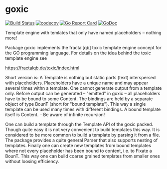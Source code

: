 # goxic
[![Build Status](https://travis-ci.org/fractalqb/goxic.svg)](https://travis-ci.org/fractalqb/goxic)
[![codecov](https://codecov.io/gh/fractalqb/goxic/branch/master/graph/badge.svg)](https://codecov.io/gh/fractalqb/goxic)
[![Go Report Card](https://goreportcard.com/badge/github.com/fractalqb/goxic)](https://goreportcard.com/report/github.com/fractalqb/goxic)
[![GoDoc](https://godoc.org/github.com/fractalqb/goxic?status.svg)](https://godoc.org/github.com/fractalqb/goxic)

Template engine with temlates that only have named placeholders
– nothing more! 

Package goxic implements the fractal[qb] toxic template engine
concept for the GO programming language.  For details on the idea
behind the toxic template engine see

  https://fractalqb.de/toxic/index.html

Short version is: A Template is nothing but static parts (text)
interspersed with placeholders. Placeholders have a unique name and
may appear several times withn a template. One cannot generate
output from a template only.  Before output can be generated –
"emitted" in goxic – all placeholders have to be bound to some
Content. The bindings are held by a separate object of type BounT
(short for "bound template"). This way a single template can be
used many times with different bindings. A bound template itself is
Content. – Be aware of infinite recursion!

One can build a template through the Template API of the goxic
packed. Though quite easy it is not very convenient to build
templates this way. It is considered to be more common to build a
template by parsing it from a file. The package provides a quite
general Parser that also supports nesting of templates. Finally one
can create new templates from bound templates where not every
placeholder has been bound to content, i.e. to Fixate a BounT.
This way one can build coarse grained templates from smaller ones
without loosing efficiency.

